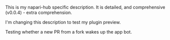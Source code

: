This is my napari-hub specific description. It is detailed, and comprehensive (v0.0.4) - extra comprehension.

I'm changing this description to test my plugin preview.

Testing whether a new PR from a fork wakes up the app bot.

